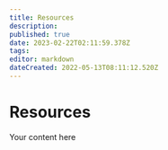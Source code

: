 ```yaml
---
title: Resources
description: 
published: true
date: 2023-02-22T02:11:59.378Z
tags: 
editor: markdown
dateCreated: 2022-05-13T08:11:12.520Z
---
```


# Resources
Your content here